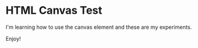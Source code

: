 HTML Canvas Test
================

I'm learning how to use the canvas element and these are my experiments.

Enjoy!
